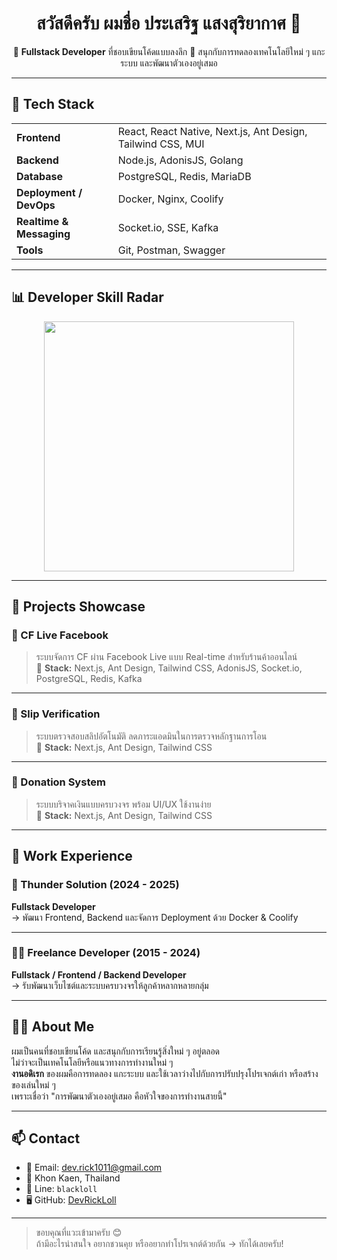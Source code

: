 <h1 align="center">สวัสดีครับ ผมชื่อ ประเสริฐ แสงสุริยากาศ 👋</h1>

<p align="center">
🎯 <b>Fullstack Developer</b> ที่ชอบเขียนโค้ดแบบลงลึก  
🚀 สนุกกับการทดลองเทคโนโลยีใหม่ ๆ แกะระบบ และพัฒนาตัวเองอยู่เสมอ
</p>

---

## 🔧 Tech Stack

<table>
  <tr>
    <td><strong>Frontend</strong></td>
    <td>React, React Native, Next.js, Ant Design, Tailwind CSS, MUI</td>
  </tr>
  <tr>
    <td><strong>Backend</strong></td>
    <td>Node.js, AdonisJS, Golang</td>
  </tr>
  <tr>
    <td><strong>Database</strong></td>
    <td>PostgreSQL, Redis, MariaDB</td>
  </tr>
  <tr>
    <td><strong>Deployment / DevOps</strong></td>
    <td>Docker, Nginx, Coolify</td>
  </tr>
  <tr>
    <td><strong>Realtime & Messaging</strong></td>
    <td>Socket.io, SSE, Kafka</td>
  </tr>
  <tr>
    <td><strong>Tools</strong></td>
    <td>Git, Postman, Swagger</td>
  </tr>
</table>

---

## 📊 Developer Skill Radar

<p align="center">
  <img src="https://raw.githubusercontent.com/DevRickLoll/DevRickLoll/main/devrick_skill_graph.png" width="400" />
</p>

---

## 🚀 Projects Showcase

### 📌 CF Live Facebook
> ระบบจัดการ CF ผ่าน Facebook Live แบบ Real-time สำหรับร้านค้าออนไลน์  
🔧 **Stack:** Next.js, Ant Design, Tailwind CSS, AdonisJS, Socket.io, PostgreSQL, Redis, Kafka

---

### 📌 Slip Verification
> ระบบตรวจสอบสลิปอัตโนมัติ ลดภาระแอดมินในการตรวจหลักฐานการโอน  
🔧 **Stack:** Next.js, Ant Design, Tailwind CSS

---

### 📌 Donation System
> ระบบบริจาคเงินแบบครบวงจร พร้อม UI/UX ใช้งานง่าย  
🔧 **Stack:** Next.js, Ant Design, Tailwind CSS

---

## 💼 Work Experience

### 🏢 Thunder Solution (2024 - 2025)  
**Fullstack Developer**  
→ พัฒนา Frontend, Backend และจัดการ Deployment ด้วย Docker & Coolify

---

### 🧑‍💻 Freelance Developer (2015 - 2024)  
**Fullstack / Frontend / Backend Developer**  
→ รับพัฒนาเว็บไซต์และระบบครบวงจรให้ลูกค้าหลากหลายกลุ่ม

---

## 🙋‍♂️ About Me

ผมเป็นคนที่ชอบเขียนโค้ด และสนุกกับการเรียนรู้สิ่งใหม่ ๆ อยู่ตลอด  
ไม่ว่าจะเป็นเทคโนโลยีหรือแนวทางการทำงานใหม่ ๆ  
**งานอดิเรก** ของผมคือการทดลอง แกะระบบ และใช้เวลาว่างไปกับการปรับปรุงโปรเจกต์เก่า หรือสร้างของเล่นใหม่ ๆ  
เพราะเชื่อว่า "การพัฒนาตัวเองอยู่เสมอ คือหัวใจของการทำงานสายนี้"

---

## 📫 Contact

- 📧 Email: [dev.rick1011@gmail.com](mailto:dev.rick1011@gmail.com)  
- 📍 Khon Kaen, Thailand  
- 💬 Line: `blackloll`  
- 🖥️ GitHub: [DevRickLoll](https://github.com/DevRickLoll)

---

> ขอบคุณที่แวะเข้ามาครับ 😊  
> ถ้ามีอะไรน่าสนใจ อยากชวนคุย หรืออยากทำโปรเจกต์ด้วยกัน → ทักได้เลยครับ!

